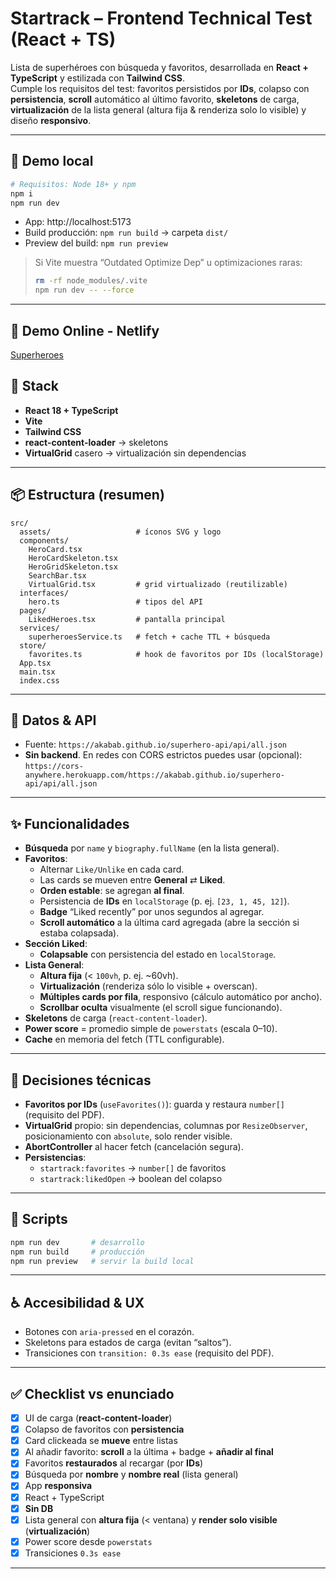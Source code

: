 # Startrack – Frontend Technical Test (React + TS)

Lista de superhéroes con búsqueda y favoritos, desarrollada en **React + TypeScript** y estilizada con **Tailwind CSS**.  
Cumple los requisitos del test: favoritos persistidos por **IDs**, colapso con **persistencia**, **scroll** automático al último favorito, **skeletons** de carga, **virtualización** de la lista general (altura fija & renderiza solo lo visible) y diseño **responsivo**.

---

## 🚀 Demo local

```bash
# Requisitos: Node 18+ y npm
npm i
npm run dev
```

- App: http://localhost:5173  
- Build producción: `npm run build` → carpeta `dist/`  
- Preview del build: `npm run preview`

> Si Vite muestra “Outdated Optimize Dep” u optimizaciones raras:
> ```bash
> rm -rf node_modules/.vite
> npm run dev -- --force
> ```

---

## 🚀 Demo Online - Netlify

[Superheroes](https://starttrackproof.netlify.app/)

## 🧰 Stack

- **React 18 + TypeScript**
- **Vite**
- **Tailwind CSS**
- **react-content-loader** → skeletons
- **VirtualGrid** casero → virtualización sin dependencias

---

## 📦 Estructura (resumen)

```
src/
  assets/                   # íconos SVG y logo
  components/
    HeroCard.tsx
    HeroCardSkeleton.tsx
    HeroGridSkeleton.tsx
    SearchBar.tsx
    VirtualGrid.tsx         # grid virtualizado (reutilizable)
  interfaces/
    hero.ts                 # tipos del API
  pages/
    LikedHeroes.tsx         # pantalla principal
  services/
    superheroesService.ts   # fetch + cache TTL + búsqueda
  store/
    favorites.ts            # hook de favoritos por IDs (localStorage)
  App.tsx
  main.tsx
  index.css
```

---

## 🔌 Datos & API

- Fuente: `https://akabab.github.io/superhero-api/api/all.json`  
- **Sin backend**. En redes con CORS estrictos puedes usar (opcional):  
  `https://cors-anywhere.herokuapp.com/https://akabab.github.io/superhero-api/api/all.json`

---

## ✨ Funcionalidades

- **Búsqueda** por `name` y `biography.fullName` (en la lista general).
- **Favoritos**:
  - Alternar `Like/Unlike` en cada card.
  - Las cards se mueven entre **General** ⇄ **Liked**.
  - **Orden estable**: se agregan **al final**.
  - Persistencia de **IDs** en `localStorage` (p. ej. `[23, 1, 45, 12]`).
  - **Badge** “Liked recently” por unos segundos al agregar.
  - **Scroll automático** a la última card agregada (abre la sección si estaba colapsada).
- **Sección Liked**:
  - **Colapsable** con persistencia del estado en `localStorage`.
- **Lista General**:
  - **Altura fija** (< `100vh`, p. ej. ~60vh).
  - **Virtualización** (renderiza sólo lo visible + overscan).
  - **Múltiples cards por fila**, responsivo (cálculo automático por ancho).
  - **Scrollbar oculta** visualmente (el scroll sigue funcionando).
- **Skeletons** de carga (`react-content-loader`).
- **Power score** = promedio simple de `powerstats` (escala 0–10).
- **Cache** en memoria del fetch (TTL configurable).

---

## 🧠 Decisiones técnicas

- **Favoritos por IDs** (`useFavorites()`): guarda y restaura `number[]` (requisito del PDF).  
- **VirtualGrid** propio: sin dependencias, columnas por `ResizeObserver`, posicionamiento con `absolute`, solo render visible.  
- **AbortController** al hacer fetch (cancelación segura).  
- **Persistencias**:
  - `startrack:favorites` → `number[]` de favoritos
  - `startrack:likedOpen` → boolean del colapso

---

## 🧪 Scripts

```bash
npm run dev       # desarrollo
npm run build     # producción
npm run preview   # servir la build local
```

---

## ♿ Accesibilidad & UX

- Botones con `aria-pressed` en el corazón.
- Skeletons para estados de carga (evitan “saltos”).
- Transiciones con `transition: 0.3s ease` (requisito del PDF).

---

## ✅ Checklist vs enunciado

- [x] UI de carga (**react-content-loader**)
- [x] Colapso de favoritos con **persistencia**
- [x] Card clickeada se **mueve** entre listas
- [x] Al añadir favorito: **scroll** a la última + badge + **añadir al final**
- [x] Favoritos **restaurados** al recargar (por **IDs**)
- [x] Búsqueda por **nombre** y **nombre real** (lista general)
- [x] App **responsiva**
- [x] React + TypeScript
- [x] **Sin DB**
- [x] Lista general con **altura fija** (< ventana) y **render solo visible** (**virtualización**)
- [x] Power score desde `powerstats`
- [x] Transiciones `0.3s ease`

---
